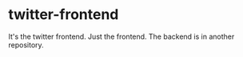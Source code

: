 # twitter-frontend
It's the twitter frontend. Just the frontend. The backend is in another repository.
